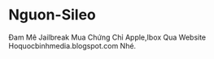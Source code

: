 # Nguon-Sileo
Đam Mê Jailbreak
Mua Chứng Chỉ Apple,Ibox Qua Website Hoquocbinhmedia.blogspot.com Nhé.
